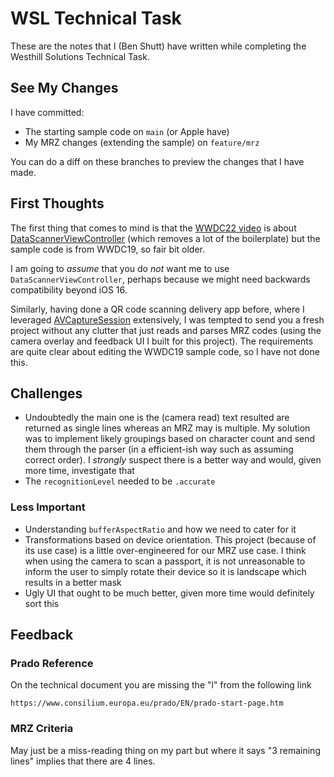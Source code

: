 # WSL Technical Task

These are the notes that I (Ben Shutt) have written while completing the Westhill Solutions Technical Task.

## See My Changes

I have committed:

- The starting sample code on `main` (or Apple have)
- My MRZ changes (extending the sample) on `feature/mrz`

You can do a diff on these branches to preview the changes that I have made.

## First Thoughts

The first thing that comes to mind is that the [WWDC22 video](https://developer.apple.com/videos/play/wwdc2022/10025/) is about [DataScannerViewController](https://developer.apple.com/documentation/visionkit/datascannerviewcontroller) (which removes a lot of the boilerplate) but the sample code is from WWDC19, so fair bit older.

I am going to _assume_ that you do *not* want me to use `DataScannerViewController`, perhaps because we might need backwards compatibility beyond iOS 16.

Similarly, having done a QR code scanning delivery app before, where I leveraged [AVCaptureSession](https://developer.apple.com/documentation/avfoundation/avcapturesession) extensively, I was tempted to send you a fresh project without any clutter that just reads and parses MRZ codes (using the camera overlay and feedback UI I built for this project).
The requirements are quite clear about editing the WWDC19 sample code, so I have not done this.

## Challenges

- Undoubtedly the main one is the (camera read) text resulted are returned as single lines whereas an MRZ may is multiple. My solution was to implement likely groupings based on character count and send them through the parser (in a efficient-ish way such as assuming correct order). I _strongly_ suspect there is a better way and would, given more time, investigate that
- The `recognitionLevel` needed to be `.accurate`

### Less Important

- Understanding `bufferAspectRatio` and how we need to cater for it
- Transformations based on device orientation. This project (because of its use case) is a little over-engineered for our MRZ use case. I think when using the camera to scan a passport, it is not unreasonable to inform the user to simply rotate their device so it is landscape which results in a better mask
- Ugly UI that ought to be much better, given more time would definitely sort this

## Feedback

### Prado Reference

On the technical document you are missing the "l" from the following link

```
https://www.consilium.europa.eu/prado/EN/prado-start-page.htm
```

### MRZ Criteria

May just be a miss-reading thing on my part but where it says "3 remaining lines" implies that there are 4 lines.
